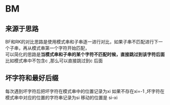 # BM
## 来源于思路
BF和RK的对比思路是使用模式串和子串逐一进行对比，如果子串不匹配进行下一个子串，再从模式串第一个字符开始匹配，<br/>
可以简化的思路是**当模式串和子串的某个字符不匹配时候，直接跳过到该字符后面** 比如模式串中不包含c ,那么可以直接跳过到c 后面

## 坏字符和最好后缀
每次遇到坏字符后把坏字符在模式串中的位置记录为xi 如果不存在xi=-1 ,坏字符在模式串中对应的位置的字符串记录为si 移动的位置是 si-xi

